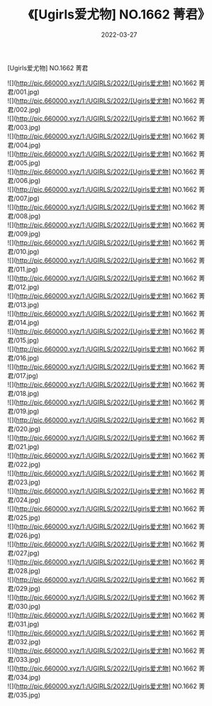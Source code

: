 ﻿---
layout: post
title:  《[Ugirls爱尤物] NO.1662 菁君》
date:   2022-03-27
img: http://pic.660000.xyz/1:/UGIRLS/2022/[Ugirls爱尤物] NO.1662 菁君/000.jpg
categories: [美女, 清纯, 唯美]
---

[Ugirls爱尤物] NO.1662 菁君

 ![](http://pic.660000.xyz/1:/UGIRLS/2022/[Ugirls爱尤物] NO.1662 菁君/001.jpg) <br>![](http://pic.660000.xyz/1:/UGIRLS/2022/[Ugirls爱尤物] NO.1662 菁君/002.jpg) <br>![](http://pic.660000.xyz/1:/UGIRLS/2022/[Ugirls爱尤物] NO.1662 菁君/003.jpg) <br>![](http://pic.660000.xyz/1:/UGIRLS/2022/[Ugirls爱尤物] NO.1662 菁君/004.jpg) <br>![](http://pic.660000.xyz/1:/UGIRLS/2022/[Ugirls爱尤物] NO.1662 菁君/005.jpg) <br>![](http://pic.660000.xyz/1:/UGIRLS/2022/[Ugirls爱尤物] NO.1662 菁君/006.jpg) <br>![](http://pic.660000.xyz/1:/UGIRLS/2022/[Ugirls爱尤物] NO.1662 菁君/007.jpg) <br>![](http://pic.660000.xyz/1:/UGIRLS/2022/[Ugirls爱尤物] NO.1662 菁君/008.jpg) <br>![](http://pic.660000.xyz/1:/UGIRLS/2022/[Ugirls爱尤物] NO.1662 菁君/009.jpg) <br>![](http://pic.660000.xyz/1:/UGIRLS/2022/[Ugirls爱尤物] NO.1662 菁君/010.jpg) <br>![](http://pic.660000.xyz/1:/UGIRLS/2022/[Ugirls爱尤物] NO.1662 菁君/011.jpg) <br>![](http://pic.660000.xyz/1:/UGIRLS/2022/[Ugirls爱尤物] NO.1662 菁君/012.jpg) <br>![](http://pic.660000.xyz/1:/UGIRLS/2022/[Ugirls爱尤物] NO.1662 菁君/013.jpg) <br>![](http://pic.660000.xyz/1:/UGIRLS/2022/[Ugirls爱尤物] NO.1662 菁君/014.jpg) <br>![](http://pic.660000.xyz/1:/UGIRLS/2022/[Ugirls爱尤物] NO.1662 菁君/015.jpg) <br>![](http://pic.660000.xyz/1:/UGIRLS/2022/[Ugirls爱尤物] NO.1662 菁君/016.jpg) <br>![](http://pic.660000.xyz/1:/UGIRLS/2022/[Ugirls爱尤物] NO.1662 菁君/017.jpg) <br>![](http://pic.660000.xyz/1:/UGIRLS/2022/[Ugirls爱尤物] NO.1662 菁君/018.jpg) <br>![](http://pic.660000.xyz/1:/UGIRLS/2022/[Ugirls爱尤物] NO.1662 菁君/019.jpg) <br>![](http://pic.660000.xyz/1:/UGIRLS/2022/[Ugirls爱尤物] NO.1662 菁君/020.jpg) <br>![](http://pic.660000.xyz/1:/UGIRLS/2022/[Ugirls爱尤物] NO.1662 菁君/021.jpg) <br>![](http://pic.660000.xyz/1:/UGIRLS/2022/[Ugirls爱尤物] NO.1662 菁君/022.jpg) <br>![](http://pic.660000.xyz/1:/UGIRLS/2022/[Ugirls爱尤物] NO.1662 菁君/023.jpg) <br>![](http://pic.660000.xyz/1:/UGIRLS/2022/[Ugirls爱尤物] NO.1662 菁君/024.jpg) <br>![](http://pic.660000.xyz/1:/UGIRLS/2022/[Ugirls爱尤物] NO.1662 菁君/025.jpg) <br>![](http://pic.660000.xyz/1:/UGIRLS/2022/[Ugirls爱尤物] NO.1662 菁君/026.jpg) <br>![](http://pic.660000.xyz/1:/UGIRLS/2022/[Ugirls爱尤物] NO.1662 菁君/027.jpg) <br>![](http://pic.660000.xyz/1:/UGIRLS/2022/[Ugirls爱尤物] NO.1662 菁君/028.jpg) <br>![](http://pic.660000.xyz/1:/UGIRLS/2022/[Ugirls爱尤物] NO.1662 菁君/029.jpg) <br>![](http://pic.660000.xyz/1:/UGIRLS/2022/[Ugirls爱尤物] NO.1662 菁君/030.jpg) <br>![](http://pic.660000.xyz/1:/UGIRLS/2022/[Ugirls爱尤物] NO.1662 菁君/031.jpg) <br>![](http://pic.660000.xyz/1:/UGIRLS/2022/[Ugirls爱尤物] NO.1662 菁君/032.jpg) <br>![](http://pic.660000.xyz/1:/UGIRLS/2022/[Ugirls爱尤物] NO.1662 菁君/033.jpg) <br>![](http://pic.660000.xyz/1:/UGIRLS/2022/[Ugirls爱尤物] NO.1662 菁君/034.jpg) <br>![](http://pic.660000.xyz/1:/UGIRLS/2022/[Ugirls爱尤物] NO.1662 菁君/035.jpg) <br>